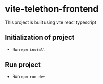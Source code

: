 # vite-telethon-frontend

This project is built using vite react typescript

## Initialization of project

- Run `npm install`

## Run project

- Run `npm run dev`
